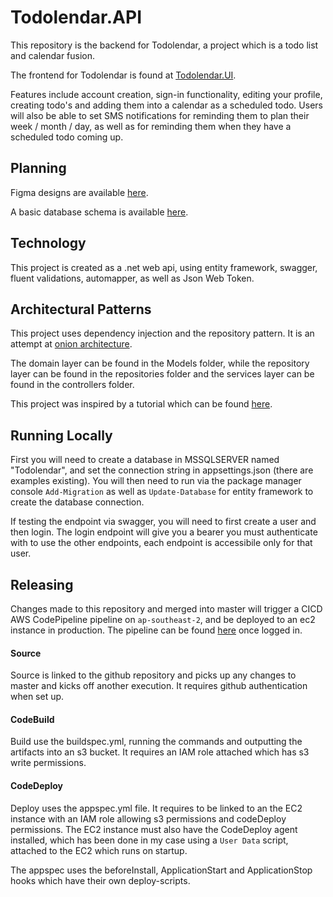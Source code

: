 # Todolendar.API

This repository is the backend for Todolendar, a project which is a todo list and calendar fusion.

The frontend for Todolendar is found at [Todolendar.UI](https://github.com/Mark-Cooper-Janssen-Vooles/Todolendar.UI).

Features include account creation, sign-in functionality, editing your profile, creating todo's and adding them into a calendar as a scheduled todo. Users will also be able to set SMS notifications for reminding them to plan their week / month / day, as well as for reminding them when they have a scheduled todo coming up.

## Planning
Figma designs are available [here](https://www.figma.com/file/ona2QoEu6QzTcyffAervOy/Todolender?node-id=0%3A1&t=KPdD8o2qc6cbYQnZ-0).

A basic database schema is available [here](https://app.diagrams.net/#G1NYqMTprbHGnyYW-6s-Pc1sLVT3hZQu_x).

## Technology 

This project is created as a .net web api, using entity framework, swagger, fluent validations, automapper, as well as Json Web Token.

## Architectural Patterns 

This project uses dependency injection and the repository pattern. It is an attempt at [onion architecture](https://www.codeguru.com/csharp/understanding-onion-architecture/).

The domain layer can be found in the Models folder, while the repository layer can be found in the repositories folder and the services layer can be found in the controllers folder. 

This project was inspired by a tutorial which can be found [here](https://github.com/Mark-Cooper-Janssen-Vooles/dotnet-web-api).

## Running Locally 

First you will need to create a database in MSSQLSERVER named "Todolendar", and set the connection string in appsettings.json (there are examples existing). You will then need to run via the package manager console `Add-Migration` as well as `Update-Database` for entity framework to create the database connection.

If testing the endpoint via swagger, you will need to first create a user and then login. The login endpoint will give you a bearer you must authenticate with to use the other endpoints, each endpoint is accessibile only for that user. 

## Releasing 

Changes made to this repository and merged into master will trigger a CICD AWS CodePipeline pipeline on `ap-southeast-2`, and be deployed to an ec2 instance in production. 
The pipeline can be found [here](https://ap-southeast-2.console.aws.amazon.com/codesuite/codepipeline/pipelines/todolender-api-pipeline/view?region=ap-southeast-2) once logged in.

#### Source
Source is linked to the github repository and picks up any changes to master and kicks off another execution. It requires github authentication when set up.

#### CodeBuild 
Build use the buildspec.yml, running the commands and outputting the artifacts into an s3 bucket.
It requires an IAM role attached which has s3 write permissions. 

#### CodeDeploy
Deploy uses the appspec.yml file. It requires to be linked to an the EC2 instance with an IAM role allowing s3 permissions and codeDeploy permissions. The EC2 instance must also have the CodeDeploy agent installed, which has been done in my case using a `User Data` script, attached to the EC2 which runs on startup. 

The appspec uses the beforeInstall, ApplicationStart and ApplicationStop hooks which have their own deploy-scripts.